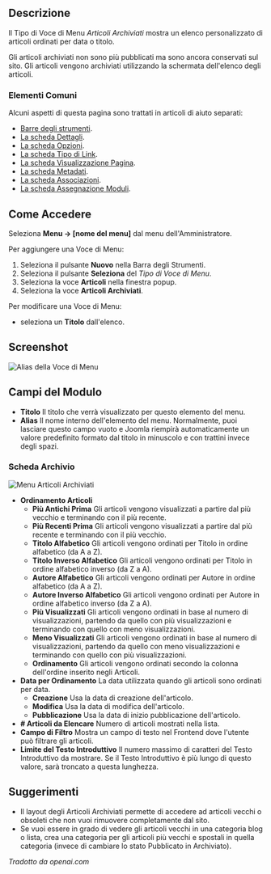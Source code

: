 <!-- Filename: Help4.x:Menu_Item:_Article_Archived / Display title: Articoli Archiviati -->

## Descrizione

Il Tipo di Voce di Menu *Articoli Archiviati* mostra un elenco personalizzato di articoli
ordinati per data o titolo.

Gli articoli archiviati non sono più pubblicati ma sono ancora conservati sul
sito. Gli articoli vengono archiviati utilizzando la schermata dell'elenco degli articoli.

### Elementi Comuni

Alcuni aspetti di questa pagina sono trattati in articoli di aiuto separati:

* [Barre degli strumenti](jdocmanual?article=help/common-elements/toolbars).
* [La scheda Dettagli](jdocmanual?article=help/menu-items-common/menu-item-details).
* [La scheda Opzioni](jdocmanual?article=help/menu-items-common/menu-item-article-options).
* [La scheda Tipo di Link](jdocmanual?article=help/menu-items-common/menu-item-link-type).
* [La scheda Visualizzazione Pagina](jdocmanual?article=help/menu-items-common/menu-item-page-display).
* [La scheda Metadati](jdocmanual?article=help/menu-items-common/menu-item-metadata).
* [La scheda Associazioni](jdocmanual?article=help/common-elements/edit-associations).
* [La scheda Assegnazione Moduli](jdocmanual?article=help/menu-items-common/menu-item-module-assignment).

## Come Accedere

Seleziona **Menu → \[nome del menu\]** dal menu dell'Amministratore.

Per aggiungere una Voce di Menu:

1.  Seleziona il pulsante **Nuovo** nella Barra degli Strumenti.
2.  Seleziona il pulsante **Seleziona** del *Tipo di Voce di Menu*.
3.  Seleziona la voce **Articoli** nella finestra popup.
4.  Seleziona la voce **Articoli Archiviati**.

Per modificare una Voce di Menu:

- seleziona un **Titolo** dall'elenco.

## Screenshot

![Alias della Voce di Menu](../../../it/images/menu-items/articles-archived-articles-details-tab.png)

## Campi del Modulo

- **Titolo** Il titolo che verrà visualizzato per questo elemento del menu.
- **Alias** Il nome interno dell'elemento del menu. Normalmente, puoi lasciare
  questo campo vuoto e Joomla riempirà automaticamente un valore predefinito formato dal titolo in minuscolo e con trattini invece degli spazi.

### Scheda Archivio

![Menu Articoli Archiviati](../../../it/images/menu-items/articles-archived-articles-archive-tab.png)

* **Ordinamento Articoli**
  * **Più Antichi Prima** Gli articoli vengono visualizzati a partire dal più 
    vecchio e terminando con il più recente.
  * **Più Recenti Prima** Gli articoli vengono visualizzati a partire dal più 
    recente e terminando con il più vecchio.
  * **Titolo Alfabetico** Gli articoli vengono ordinati per Titolo in ordine 
    alfabetico (da A a Z).
  * **Titolo Inverso Alfabetico** Gli articoli vengono ordinati per Titolo in 
    ordine alfabetico inverso (da Z a A).
  * **Autore Alfabetico** Gli articoli vengono ordinati per Autore in ordine 
    alfabetico (da A a Z).
  * **Autore Inverso Alfabetico** Gli articoli vengono ordinati per Autore in 
    ordine alfabetico inverso (da Z a A).
  * **Più Visualizzati** Gli articoli vengono ordinati in base al numero di 
    visualizzazioni, partendo da quello con più visualizzazioni e terminando 
    con quello con meno visualizzazioni.
  * **Meno Visualizzati** Gli articoli vengono ordinati in base al numero di 
    visualizzazioni, partendo da quello con meno visualizzazioni e terminando 
    con quello con più visualizzazioni.
  * **Ordinamento** Gli articoli vengono ordinati secondo la colonna dell'ordine inserito
    negli Articoli.
* **Data per Ordinamento** La data utilizzata quando gli articoli sono ordinati per data.
  * **Creazione** Usa la data di creazione dell'articolo.
  * **Modifica** Usa la data di modifica dell'articolo.
  * **Pubblicazione** Usa la data di inizio pubblicazione dell'articolo.
* **\# Articoli da Elencare** Numero di articoli mostrati nella lista.
* **Campo di Filtro** Mostra un campo di testo nel Frontend dove l'utente può
  filtrare gli articoli.
* **Limite del Testo Introduttivo** Il numero massimo di caratteri del Testo Introduttivo 
  da mostrare. Se il Testo Introduttivo è più lungo di questo valore, sarà
  troncato a questa lunghezza.

## Suggerimenti

- Il layout degli Articoli Archiviati permette di accedere ad articoli vecchi o obsoleti
  che non vuoi rimuovere completamente dal sito.
- Se vuoi essere in grado di vedere gli articoli vecchi in una categoria blog o lista,
  crea una categoria per gli articoli più vecchi e spostali in quella categoria
  (invece di cambiare lo stato Pubblicato in Archiviato).

*Tradotto da openai.com*

